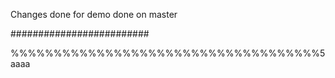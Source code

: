 Changes done for demo
done on master

#########################

%%%%%%%%%%%%%%%%%%%%%%%%%%%%%%%%%%%%5
aaaa
##
